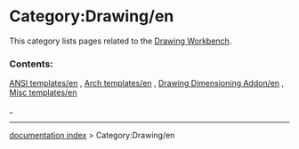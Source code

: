 # Category:Drawing/en
This category lists pages related to the [Drawing Workbench](Drawing_Workbench.md).

### Contents:

[ANSI templates/en](ANSI_templates/en.md) , [Arch templates/en](Arch_templates/en.md) , [Drawing Dimensioning Addon/en](Drawing_Dimensioning_Addon/en.md) , [Misc templates/en](Misc_templates/en.md)

_

---
[documentation index](../README.md) > Category:Drawing/en
